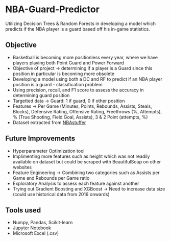 # NBA-Guard-Predictor
Utilizing Decision Trees &amp; Random Forests in developing a model which predicts if the NBA player is a guard based off his in-game statistics.

## Objective

- Basketball is becoming more positionless every year, where we have players playing both Point Guard and Power Forward
- Objective of project -> determining if a player is a Guard since this position in particular is becoming more obsolete
- Developing a model using both a DC and RF to predict if an NBA player position is a guard - classification problem
- Using precision, recall, and F1 score to assess the accuracy in determining guard position
- Targetted data -> Guard: 1 if guard, 0 if other position 
- Features -> Per Game (Minutes, Points, Rebounds, Assists, Steals, Blocks), Defensive Rating, Offensive Rating, Freethrows (%, Attempts), % (True Shooting, Field Goal, Assists), 3 & 2 Point (attempts, %) 
- Dataset extracted from [NBAstuffer](https://www.nbastuffer.com/2019-2020-nba-player-stats/) 

## Future Improvements

- Hyperparameter Optimization tool 
- Implimenting more features such as height which was not readily available on dataset but could be scraped with BeautifulSoup on other websites 
- Feature Engineering -> Combining two categories such as Assists per Game and Rebounds per Game ratio 
- Exploratory Analysis to assess each feature against another 
- Trying out Gradient Boosting and XGBoost -> Need to increase data size (could use historical data from 2016 onwards) 

## Tools used

- Numpy, Pandas, Scikit-learn 
- Jupyter Notebook 
- Microsoft Excel (.csv) 
